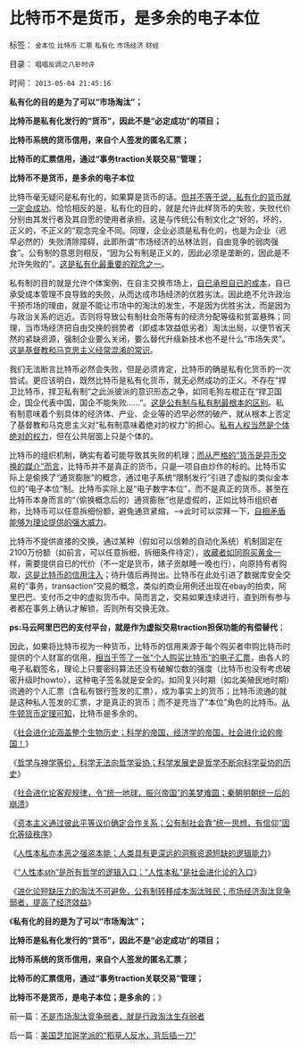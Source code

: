 # 比特币不是货币，是多余的电子本位

标签： `金本位` `比特币` `汇票` `私有化` `市场经济` `财经` 

目录： `唱唱反调之八卦时评`

时间： `2013-05-04 21:45:16`

**私有化的目的是为了可以“市场淘汰”；**

**比特币是私有化发行的“货币”，因此不是“必定成功”的项目；**

**比特币系统的货币信用，来自个人签发的匿名汇票；**

**比特币的汇票信用，通过“事务traction关联交易”管理；**

**比特币不是货币，是多余的电子本位**

比特币毫无疑问是私有化的，如果算是货币的话。[但并不等于说，私有化的货币就一定会成功](../../../2011/8/23/司空见惯的私人发行货币.md)。恰恰相反的是，私有化的目的，就是允许此样货币的失败，失败代价分别由其发行者及其自愿的使用者承担。这是与传统公有制文化之“好的，坏的，正义的，不正义的”观念完全不同。同理，企业必须是私有化的，也是为企业（迟早必然的）失败清除障碍，此即所谓“市场经济的丛林法则，自由竞争的弱肉强食”。公有制的意思则相反，“因为公有制是正义的，因此必须是垄断的，因此是不允许失败的”。[这是私有化最重要的观念之一](../../../2012/3/3/私有制淘汰剥削关系，公有制淘汰弱势群体.md)。

私有制的目的就是允许个体案例，在自主交换市场上，[自已承担自已的成本](../../../2013/4/14/成本是个体利益感受的痛苦.md)，自已承受成本管理不良导致的失败，从而达成市场经济的优胜劣汰。因此绝不允许政治干预市场的理由，就是不能让市场中的淘汰的发生，不是因为优胜劣汰，而是因为与政治关系的远近。否则将导致公有制社会所等有的经济分配等级和贫富悬殊；同理，当市场经济把自由交换的弱势者（即成本效益低劣者）淘汰出局，以便节省天然的紧缺资源，强制企业要么关闭，要么替代升级新技术也不是什么“市场失灵”。[这是基督教和马克思主义经常混淆的常识](../../../2013/4/11/基督教的圣徒不是“民主自由”的圣徒.md)。

我们无法断言比特币必然会失败，但是必须肯定，比特币的确是私有化货币的一次尝试。更应该明白，既然比特币是私有化货币，就无必然成功的正义。不存在“捍卫比特币，捍卫私有制”之此派彼派的意识形态之争，如同毛狗左棍正在“捍卫国企，国企代表中国，国企不能失败……”。[这是公有制与私有制最根本的区别](../../../2012/3/10/进化论中的完整性契约，长子继承权，贵族特权，人权；.md)。私有制意味着个别具体的经济体、产业、企业等的迟早必然的破产，就从根本上否定了基督教和马克思主义对“私有制意味着绝对的权力”的担心。[私有人权当然是个体绝对的权力](../../../2012/3/3/民主不是道德信仰，成本限制是客观规律.md)，但在公共层面上只是个体的。

比特币的组织机制，确实有着可能导致其失败的机理；[而从严格的“货币是异币交换的媒介”而言](../../../2010/12/30/货币就是税收；货币发行私有化；.md)，比特币并不是真正的货币，只是一项自由炒作的标的。比特币实际上是偷换了“通货膨胀”的概念，通过电子系统“限制发行”引进了虚拟的类似金本位的“电子本位”制。比特币实际上是“电子数字本位”，而不是真正的货币。甚至在比特币本身而言的“（偷换概念后的）通货膨胀”也是虚假的，正如比特币组织者称，比特币可以任意拆细份额，避免通货紧缩，——>此时可以崇拜一下，[自相矛盾能够为理论提供的强大威力](../../../2012/2/20/最强大的理论是自相矛盾的理论.md)。

比特币不提供直接的交换，通过某种（假如可以信赖的自动化系统）机制固定在2100万份额（如前言，可以任意拆细，拆细条件待定），[收藏者如同购买黄金一](../../../2013/4/18/黄金和金本位都是古老记忆的残余，炒作的池子和通货膨胀.md)样，需要提供自已的代价（不一定是货币，婊子贡献睡一晚也行），向原持有者购取，[这是比特币的信用注入](../../../2012/11/4/货币的信用从那里业？流动性陷阱，储蓄，准备金，和凯恩斯主义.md)；待升值后再抛出。比特币在此处引进了数据库安全交易的“事务，transaction”交易的概念，类似的商业用例还出现在ebay的拍卖，阿里巴巴、支付币之中的虚拟货币中。简而言之，交易如果连续进行，直到所有参与者都在事务上确认才解锁，否则所有交换无效。

**ps:马云阿里巴巴的支付平台，就是作为虚拟交易traction担保功能的有偿替代**；

因此，如果将比特币视为一种货币，比特币的信用来源于每个购买者申购比特币时提供的个人财富的信用，[相当于签了一张“个人购买比特币”的电子汇票](../../../2012/11/9/资本主义源远流长；汇票促使了银行和私有货币的出现.md)，由各人的电子私戳签名，理论上只要密码算法还没有破解位数的强度（比特币也没有考虑破密升级时howto），这种电子签名就是安全的。如同复兴时期（如北美殖民地时期）流通的个人汇票（含私有银行签发的汇票），成为事实上的货币；比特币流通的就是这种私人签发的汇票，才是真正的货币；而不是充当了“本位”角色的比特币。[从牛顿货币定理可知](../../../2011/12/25/牛顿货币定理：任何货币最终归宿为空锚；.md)，比特币是多余的。

《[社会进化论涵盖整个生物历史；科学的帝国，经济学的帝国，社会进化论的帝国！](../../../2012/12/12/进化论分类物种，社会进化论研究生物合作方式；.md)》

《[哲学与神学等价，科学无法向哲学妥协；科学发展史是哲学不断向科学妥协的历史](../../../2012/12/8/“社会进化论”即“社会生物学”“社会学”.md)》

《[社会进化论客观规律，令“统一地球，振兴帝国”的美梦难圆；秦朝明朝统一后的崩溃](../../../2012/12/7/社会进化论令“统一地球，振兴帝国”美梦难圆；.md)》

《[资本主义通过彼此平等议价确定合作关系；公有制社会靠“统一思想，有信仰”固化等级秩序](../../../2012/12/7/公有制社会靠“统一思想，有信仰”固化等级秩序.md)》

《[人性本私亦本恶之强盗本能；人类具有更深远的洞察资源短缺的逻辑能力](../../../2012/12/8/人性本私亦本恶的强盗本能.md)》

《[“人性本sth”是所有哲学的逻辑入口；“人性本私”是社会进化论的入口](../../../2012/12/8/“人性本私”是社会进化论入口,“人性本sth”是所有哲学的入口；.md)》

《[进化论短缺压力的淘汰不可避免，公有制转移成本淘汰贱民；市场经济淘汰竞争弱者，提高了经济效益](../../../2013/5/4/不是市场淘汰竞争弱者，就是行政淘汰生存弱者.md)》

《**私有化的目的是为了可以“市场淘汰”；**

**比特币是私有化发行的“货币”，因此不是“必定成功”的项目；**

**比特币系统的货币信用，来自个人签发的匿名汇票；**

**比特币的汇票信用，通过“事务traction关联交易”管理；**

**比特币不是货币，是电子本位；是多余的**；》



前一篇：[不是市场淘汰竞争弱者，就是行政淘汰生存弱者](../../../2013/5/4/不是市场淘汰竞争弱者，就是行政淘汰生存弱者.md)

后一篇：[美国芝加哥学派的“稻草人反水，背后插一刀”](../../../2013/5/4/美国芝加哥学派的“稻草人反水，背后插一刀”.md)